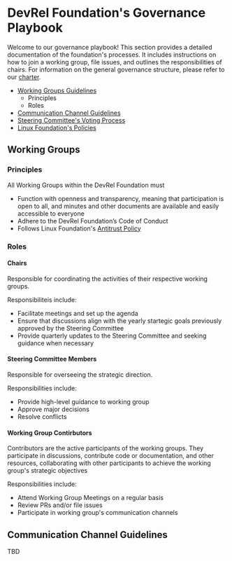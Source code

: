 # DevRel Foundation's Governance Playbook

Welcome to our governance playbook! This section provides a detailed documentation of the foundation's processes. It includes instructions on how to join a working group, file issues, and outlines the responsibilities of chairs. 
For information on the general governance structure, please refer to our [charter]().

- [Working Groups Guidelines](#working-groups)
   -  Principles
   -  Roles
- [Communication Channel Guidelines](#communication-channel-guidelines)
- [Steering Committee's Voting Process]()
- [Linux Foundation's Policies](https://www.linuxfoundation.org/legal/policies)

## Working Groups

### Principles

All Working Groups within the DevRel Foundation must 

- Function with openness and transparency, meaning that participation is open to all, and minutes and other documents are available and easily accessible to everyone
- Adhere to the DevRel Foundation’s Code of Conduct
- Follows Linux Foundation's [Antitrust Policy](https://www.linuxfoundation.org/legal/antitrust-policy)

### Roles

#### Chairs

Responsible for coordinating the activities of their respective working groups.

Responsibiliteis include:

- Facilitate meetings and set up the agenda
- Ensure that discussions align with the yearly startegic goals previously approved by the Steering Committee
- Provide quarterly updates to the Steering Committee and seeking guidance when necessary


#### Steering Committee Members

Responsible for overseeing the strategic direction.

Responsibilities include:

- Provide high-level guidance to working group
- Approve major decisions
- Resolve conflicts

#### Working Group Contirbutors

Contributors are the active participants of the working groups. They participate in discussions, contribute code or documentation, and other resources, collaborating with other participants to achieve the working group's strategic objectives

Responsibilities include:

- Attend Working Group Meetings on a regular basis
- Review PRs and/or file issues
- Participate in working group's communication channels

## Communication Channel Guidelines

TBD

